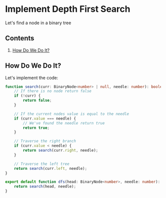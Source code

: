 # Implement Depth First Search

Let's find a node in a binary tree

## Contents

1. [How Do We Do It?](#how-do-we-do-it)

## How Do We Do It?

Let's implement the code:

```TypeScript
function search(curr: BinaryNode<number> | null, needle: number): boolean {
    // If there is no node return false
    if (!curr) {
        return false;
    }

    // If the current nodes value is equal to the needle
    if (curr.value === needle) {
        // We've found the needle return true
        return true;
    }

    // Traverse the right branch
    if (curr.value < needle) {
        return search(curr.right, needle);
    }

    // Traverse the left tree
    return search(curr.left, needle);
}

export default function dfs(head: BinaryNode<number>, needle: number): boolean {
    return search(head, needle);
}
```
